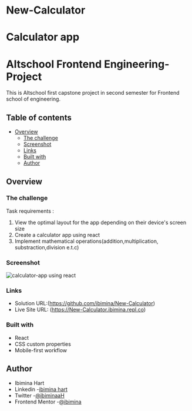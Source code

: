 # New-Calculator

# Calculator app
# Altschool Frontend Engineering- Project

This is Altschool first capstone project in second semester for Frontend school of engineering.
## Table of contents

- [Overview](#overview)
  - [The challenge](#the-challenge)
  - [Screenshot](#screenshot)
  - [Links](#links)
  - [Built with](#built-with)
  - [Author](#author)

## Overview

### The challenge

Task requirements :

1. View the optimal layout for the app depending on their device's screen size
2. Create a calculator app using react
3. Implement mathematical operations(addition,multiplication, substraction,division e.t.c)


### Screenshot

![calculator-app using react](https://user-images.githubusercontent.com/96787210/198874269-4a7f4ad1-eeb0-47c8-896a-977bad649093.jpg)

### Links

- Solution URL:(https://github.com/ibimina/New-Calculator)
- Live Site URL: (https://New-Calculator.ibimina.repl.co)

### Built with

- React
- CSS custom properties
- Mobile-first workflow


## Author

- Ibimina Hart
- Linkedin -[ibimina hart](https://www.linkedin.com/in/ibimina-hart)
- Twitter -[@ibiminaaH](https://www.twitter.com/ibiminaaH)
- Frontend Mentor -[@ibimina](https://www.frontendmentor.io/profile/ibimina)



